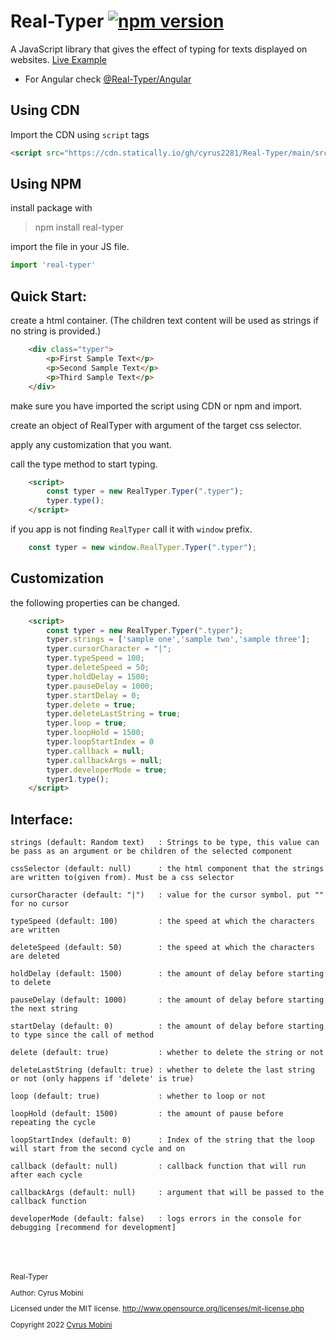# Real-Typer [![npm version](https://badge.fury.io/js/real-typer.svg)](https://badge.fury.io/js/real-typer)
A JavaScript library that gives the effect of typing for texts displayed on websites.
[Live Example](https://real-typer.netlify.app/)


- For Angular check [@Real-Typer/Angular ](https://github.com/cyrus2281/Real-Typer/tree/main/src/Angular/projects/real-typer#readme)

## Using CDN
Import the CDN using `script` tags
```html
<script src="https://cdn.statically.io/gh/cyrus2281/Real-Typer/main/src/JavaScript/dist/real-typer.min.js"></script>
```
## Using NPM
install package with
> npm install real-typer

import the file in your JS file.
```js
import 'real-typer'
```



## Quick Start:

create a html container. (The children text content will be used as strings if no string is provided.)
```html
    <div class="typer">
        <p>First Sample Text</p>
        <p>Second Sample Text</p>
        <p>Third Sample Text</p>
    </div>
 ```  
make sure you have imported the script using CDN or npm and import.

create an object of RealTyper with argument of the target css selector.

apply any customization that you want.

call the type method to start typing.
```html
    <script>
        const typer = new RealTyper.Typer(".typer");
        typer.type();
    </script>
```

if you app is not finding `RealTyper` call it with `window` prefix.
```js
    const typer = new window.RealTyper.Typer(".typer");
```

## Customization

the following properties can be changed.
```html
    <script>
        const typer = new RealTyper.Typer(".typer");
        typer.strings = ['sample one','sample two','sample three'];
        typer.cursorCharacter = "|";
        typer.typeSpeed = 100;
        typer.deleteSpeed = 50;
        typer.holdDelay = 1500;
        typer.pauseDelay = 1000;
        typer.startDelay = 0;
        typer.delete = true;
        typer.deleteLastString = true;
        typer.loop = true;
        typer.loopHold = 1500;
        typer.loopStartIndex = 0
        typer.callback = null;
        typer.callbackArgs = null;
        typer.developerMode = true;
        typer1.type();
    </script>
```


## Interface:
    strings (default: Random text)   : Strings to be type, this value can be pass as an argument or be children of the selected component

    cssSelector (default: null)      : the html component that the strings are written to(given from). Must be a css selector
       
    cursorCharacter (default: "|")   : value for the cursor symbol. put "" for no cursor
    
    typeSpeed (default: 100)         : the speed at which the characters are written
    
    deleteSpeed (default: 50)        : the speed at which the characters are deleted
    
    holdDelay (default: 1500)        : the amount of delay before starting to delete
    
    pauseDelay (default: 1000)       : the amount of delay before starting the next string

    startDelay (default: 0)          : the amount of delay before starting to type since the call of method
    
    delete (default: true)           : whether to delete the string or not
    
    deleteLastString (default: true) : whether to delete the last string or not (only happens if 'delete' is true)
    
    loop (default: true)             : whether to loop or not
    
    loopHold (default: 1500)         : the amount of pause before repeating the cycle
    
    loopStartIndex (default: 0)      : Index of the string that the loop will start from the second cycle and on

    callback (default: null)         : callback function that will run after each cycle

    callbackArgs (default: null)     : argument that will be passed to the callback function

    developerMode (default: false)   : logs errors in the console for debugging [recommend for development]


<br>
<br>
<br>

<small>
Real-Typer

Author: Cyrus Mobini
    
Licensed under the MIT license.
http://www.opensource.org/licenses/mit-license.php

Copyright 2022 [Cyrus Mobini](https://github.com/cyrus2281)
<small>